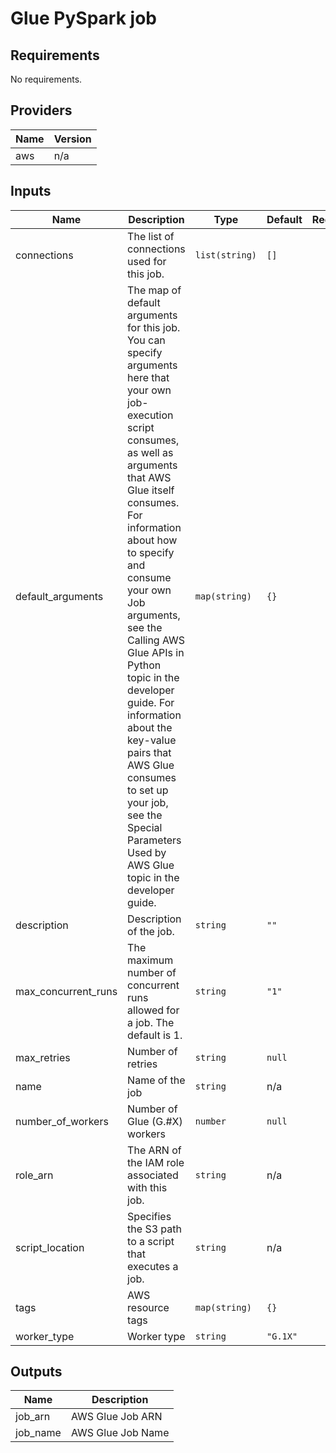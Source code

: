 # Glue PySpark job

<!-- BEGINNING OF PRE-COMMIT-TERRAFORM DOCS HOOK -->
## Requirements

No requirements.

## Providers

| Name | Version |
|------|---------|
| aws | n/a |

## Inputs

| Name | Description | Type | Default | Required |
|------|-------------|------|---------|:--------:|
| connections | The list of connections used for this job. | `list(string)` | `[]` | no |
| default\_arguments | The map of default arguments for this job. You can specify arguments here that your own job-execution script consumes, as well as arguments that AWS Glue itself consumes. For information about how to specify and consume your own Job arguments, see the Calling AWS Glue APIs in Python topic in the developer guide. For information about the key-value pairs that AWS Glue consumes to set up your job, see the Special Parameters Used by AWS Glue topic in the developer guide. | `map(string)` | `{}` | no |
| description | Description of the job. | `string` | `""` | no |
| max\_concurrent\_runs | The maximum number of concurrent runs allowed for a job. The default is 1. | `string` | `"1"` | no |
| max\_retries | Number of retries | `string` | `null` | no |
| name | Name of the job | `string` | n/a | yes |
| number\_of\_workers | Number of Glue (G.#X) workers | `number` | `null` | no |
| role\_arn | The ARN of the IAM role associated with this job. | `string` | n/a | yes |
| script\_location | Specifies the S3 path to a script that executes a job. | `string` | n/a | yes |
| tags | AWS resource tags | `map(string)` | `{}` | no |
| worker\_type | Worker type | `string` | `"G.1X"` | no |

## Outputs

| Name | Description |
|------|-------------|
| job\_arn | AWS Glue Job ARN |
| job\_name | AWS Glue Job Name |

<!-- END OF PRE-COMMIT-TERRAFORM DOCS HOOK -->
